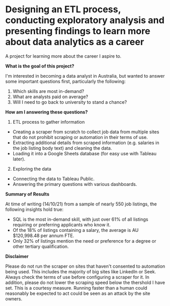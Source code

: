 # Designing an ETL process, conducting exploratory analysis and presenting findings to learn more about data analytics as a career
A project for learning more about the career I aspire to.


**What is the goal of this project?**

I'm interested in becoming a data analyst in Australia, but wanted to answer some important questions first, particularly the following:
1. Which skills are most in-demand?
2. What are analysts paid on average?
3. Will I need to go back to university to stand a chance?


**How am I answering these questions?**

1. ETL process to gather information
  * Creating a scraper from scratch to collect job data from multiple sites that do not prohibit scraping or automation in their terms of use.
  * Extracting additional details from scraped information (e.g. salaries in the job listing body text) and cleaning the data.
  * Loading it into a Google Sheets database (for easy use with Tableau later).

2. Exploring the data
  * Connecting the data to Tableau Public.
  * Answering the primary questions with various dashboards.


**Summary of Results**

At time of writing (14/10/21) from a sample of nearly 550 job listings, the following insights hold true:
* SQL is the most in-demand skill, with just over 61% of all listings requiring or preferring applicants who know it.
* Of the 18% of listings containing a salary, the average is AU $120,998.48 per annum FTE.
* Only 32% of listings mention the need or preference for a degree or other tertiary qualification.


**Disclaimer**

Please do not run the scraper on sites that haven't consented to automation being used. This includes the majority of big sites like LinkedIn or Seek. Always check the terms of use before configuring a scraper for it.
In addition, please do not lower the scraping speed below the thershold I have set. This is a courtesy measure. Running faster than a human could reasonably be expected to act could be seen as an attack by the site owners.
